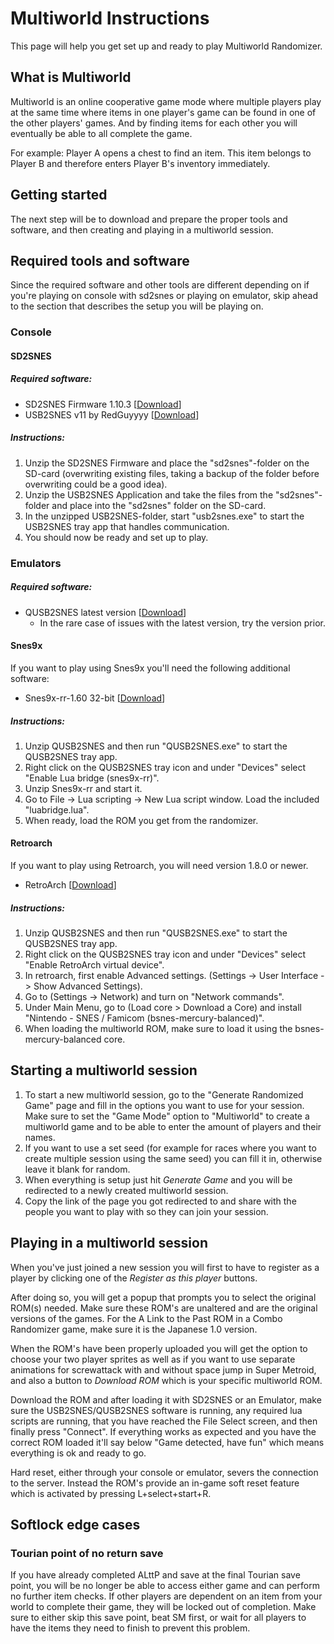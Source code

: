 # Multiworld Instructions

This page will help you get set up and ready to play Multiworld Randomizer.

## What is Multiworld

Multiworld is an online cooperative game mode where multiple players play at
the same time where items in one player's game can be found in one of the other
players' games. And by finding items for each other you will eventually be able
to all complete the game.

For example: Player A opens a chest to find an item. This item belongs to
Player B and therefore enters Player B's inventory immediately.

## Getting started

The next step will be to download and prepare the proper tools and software,
and then creating and playing in a multiworld session.

## Required tools and software

Since the required software and other tools are different depending on if
you're playing on console with sd2snes or playing on emulator, skip ahead to
the section that describes the setup you will be playing on.

### Console

#### SD2SNES

##### Required software:

* SD2SNES Firmware 1.10.3 [[Download](https://sd2snes.de/files/sd2snes_firmware_v1.10.3.zip)]
* USB2SNES v11 by RedGuyyyy [[Download](https://github.com/RedGuyyyy/sd2snes/releases/download/usb2snes_v11/usb2snes_v11.zip)]

##### Instructions:

1. Unzip the SD2SNES Firmware and place the "sd2snes"-folder on the SD-card
   (overwriting existing files, taking a backup of the folder before
   overwriting could be a good idea).
2. Unzip the USB2SNES Application and take the files from the "sd2snes"-folder
   and place into the "sd2snes" folder on the SD-card.
3. In the unzipped USB2SNES-folder, start "usb2snes.exe" to start the USB2SNES
   tray app that handles communication.
4. You should now be ready and set up to play.

### Emulators

##### Required software:

* QUSB2SNES latest version [[Download](https://github.com/Skarsnik/QUsb2snes/releases)]
  * In the rare case of issues with the latest version, try the version prior.

#### Snes9x

If you want to play using Snes9x you'll need the following additional software:

* Snes9x-rr-1.60 32-bit [[Download](https://github.com/gocha/snes9x-rr/releases/download/1.60/snes9x-rr-1.60-win32.zip)]

##### Instructions:

1. Unzip QUSB2SNES and then run "QUSB2SNES.exe" to start the QUSB2SNES tray app.
2. Right click on the QUSB2SNES tray icon and under "Devices" select "Enable Lua bridge (snes9x-rr)".
3. Unzip Snes9x-rr and start it.
4. Go to File -> Lua scripting -> New Lua script window. Load the included "luabridge.lua".
5. When ready, load the ROM you get from the randomizer.

#### Retroarch

If you want to play using Retroarch, you will need version 1.8.0 or newer.

* RetroArch [[Download](https://www.retroarch.com/?page=platforms)]

##### Instructions:

1. Unzip QUSB2SNES and then run "QUSB2SNES.exe" to start the QUSB2SNES tray app.
2. Right click on the QUSB2SNES tray icon and under "Devices" select "Enable RetroArch virtual device".
3. In retroarch, first enable Advanced settings. (Settings -> User Interface -> Show Advanced Settings).
4. Go to (Settings -> Network) and turn on "Network commands".
5. Under Main Menu, go to (Load core > Download a Core) and install
   "Nintendo - SNES / Famicom (bsnes-mercury-balanced)".
6. When loading the multiworld ROM, make sure to load it using the bsnes-mercury-balanced core.

## Starting a multiworld session

1. To start a new multiworld session, go to the "Generate Randomized Game" page
   and fill in the options you want to use for your session. Make sure to set
   the "Game Mode" option to "Multiworld" to create a multiworld game and to be
   able to enter the amount of players and their names.
2. If you want to use a set seed (for example for races where you want to
   create multiple session using the same seed) you can fill it in, otherwise
   leave it blank for random.
3. When everything is setup just hit *Generate Game* and you will be redirected
   to a newly created multiworld session.
4. Copy the link of the page you got redirected to and share with the people
   you want to play with so they can join your session.

## Playing in a multiworld session

When you've just joined a new session you will first to have to register as a
player by clicking one of the *Register as this player* buttons.

After doing so, you will get a popup that prompts you to select the original
ROM(s) needed. Make sure these ROM's are unaltered and are the original
versions of the games. For the A Link to the Past ROM in a Combo Randomizer
game, make sure it is the Japanese 1.0 version.

When the ROM's have been properly uploaded you will get the option to choose
your two player sprites as well as if you want to use separate animations for
screwattack with and without space jump in Super Metroid, and also a button to
*Download ROM* which is your specific multiworld ROM.

Download the ROM and after loading it with SD2SNES or an Emulator, make sure
the USB2SNES/QUSB2SNES software is running, any required lua scripts are
running, that you have reached the File Select screen, and then finally press
"Connect". If everything works as expected and you have the correct ROM loaded
it'll say below "Game detected, have fun" which means everything is ok and
ready to go.

Hard reset, either through your console or emulator, severs the connection to
the server. Instead the ROM's provide an in-game soft reset feature which is
activated by pressing L+select+start+R.

## Softlock edge cases

### Tourian point of no return save

If you have already completed ALttP and save at the final Tourian save point,
you will be no longer be able to access either game and can perform no further
item checks. If other players are dependent on an item from your world to
complete their game, they will be locked out of completion. Make sure to either
skip this save point, beat SM first, or wait for all players to have the items
they need to finish to prevent this problem.
